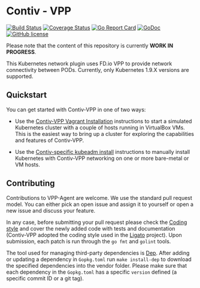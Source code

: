# Contiv - VPP

[![Build Status](https://travis-ci.org/contiv/vpp.svg?branch=master)](https://travis-ci.org/contiv/vpp)
[![Coverage Status](https://coveralls.io/repos/github/contiv/vpp/badge.svg?branch=master)](https://coveralls.io/github/contiv/vpp?branch=master)
[![Go Report Card](https://goreportcard.com/badge/github.com/contiv/vpp)](https://goreportcard.com/report/github.com/contiv/vpp)
[![GoDoc](https://godoc.org/github.com/contiv/vpp?status.svg)](https://godoc.org/github.com/contiv/vpp)
[![GitHub license](https://img.shields.io/badge/license-Apache%20license%202.0-blue.svg)](https://github.com/contiv/vpp/blob/master/LICENSE)

Please note that the content of this repository is currently **WORK IN PROGRESS**.

This Kubernetes network plugin uses FD.io VPP to provide network connectivity
between PODs. Currently, only Kubernetes 1.9.X versions are supported.


## Quickstart
You can get started with Contiv-VPP in one of two ways:
* Use the [Contiv-VPP Vagrant Installation][1] instructions to start a 
  simulated Kubernetes cluster with a couple of hosts running in VirtualBox
  VMs. This is the easiest way to bring up a cluster for exploring the 
  capabilities and features of Contiv-VPP.
   
* Use the [Contiv-specific kubeadm install][2] instructions to manually
  install Kubernetes with Contiv-VPP networking on one or more bare-metal
  or VM hosts.

## Contributing

Contributions to VPP-Agent are welcome. We use the standard pull request
model. You can either pick an open issue and assign it to yourself or open
a new issue and discuss your feature.

In any case, before submitting your pull request please check the 
[Coding style][3] and cover the newly added code with tests and 
documentation (Contiv-VPP adopted the coding style used in the [Ligato][5]
project). Upon submission, each patch is run through the `go fmt` and 
`golint` tools.


The tool used for managing third-party dependencies is [Dep][4]. After
 adding or updating a dependency in `Gopkg.toml` run `make install-dep` to 
download the specified dependencies into the vendor folder. Please make sure
that each dependency in the `Gopkg.toml` has a specific `version` defined 
(a specific commit ID or a git tag).

[1]: vagrant/README.md
[2]: docs/MANUAL_INSTALL.md
[3]: https://github.com/ligato/cn-infra/blob/master/docs/guidelines/CODINGSTYLE.md
[4]: https://github.com/golang/dep
[5]: https://github.com/ligato
